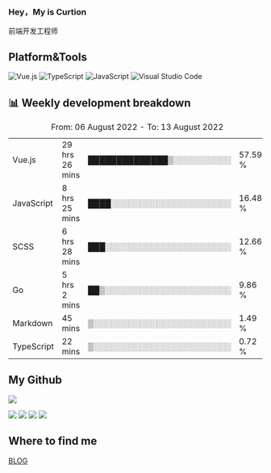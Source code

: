 ### Hey，My is Curtion
前端开发工程师
## Platform&Tools

![Vue.js](https://img.shields.io/badge/-Vue.js-4FC08D?style=flat-square&logo=Vue.js&logoColor=white)
![TypeScript](https://img.shields.io/badge/-TypeScript-007ACC?style=flat-square&logo=typescript&logoColor=white)
![JavaScript](https://img.shields.io/badge/-JavaScript-F7DF1E?style=flat-square&logo=javascript&logoColor=black)
![Visual Studio Code](https://img.shields.io/badge/-VSCode-007ACC?style=flat-square&logo=Visual-Studio-Code&logoColor=white)

## 📊 Weekly development breakdown

<!--START_SECTION:waka-->

<table><caption>From: 06 August 2022 - To: 13 August 2022</caption><tr><td>Vue.js</td><td>29 hrs 26 mins</td><td>██████████████▒░░░░░░░░░░</td><td>57.59 %</td></tr><tr><td>JavaScript</td><td>8 hrs 25 mins</td><td>████░░░░░░░░░░░░░░░░░░░░░</td><td>16.48 %</td></tr><tr><td>SCSS</td><td>6 hrs 28 mins</td><td>███░░░░░░░░░░░░░░░░░░░░░░</td><td>12.66 %</td></tr><tr><td>Go</td><td>5 hrs 2 mins</td><td>██▒░░░░░░░░░░░░░░░░░░░░░░</td><td>9.86 %</td></tr><tr><td>Markdown</td><td>45 mins</td><td>▒░░░░░░░░░░░░░░░░░░░░░░░░</td><td>1.49 %</td></tr><tr><td>TypeScript</td><td>22 mins</td><td>▒░░░░░░░░░░░░░░░░░░░░░░░░</td><td>0.72 %</td></tr></table>

<!--END_SECTION:waka-->

## My Github

![](http://github-profile-summary-cards.vercel.app/api/cards/profile-details?username=curtion&theme=nord_bright)

![](http://github-profile-summary-cards.vercel.app/api/cards/stats?username=curtion&theme=nord_bright)
![](http://github-profile-summary-cards.vercel.app/api/cards/productive-time?username=curtion&theme=nord_bright&utcOffset=8)
![](http://github-profile-summary-cards.vercel.app/api/cards/repos-per-language?username=curtion&theme=nord_bright)
![](http://github-profile-summary-cards.vercel.app/api/cards/most-commit-language?username=curtion&theme=nord_bright)

## Where to find me

[BLOG](https://blog.3gxk.net)
